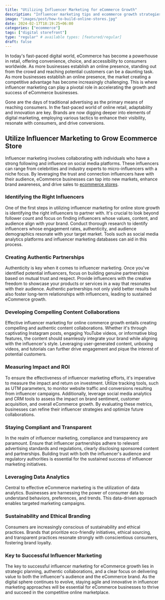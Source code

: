 ```yaml
---
title: "Utilizing Influencer Marketing for eCommerce Growth"
description: "Influencer marketing tips and ecommerce growth strategies. Find ingredients to grow your online commerce business!"
image: "images/post/how-to-build-online-stores.jpg"
date: 2024-02-17T18:19:25+06:00
categories: ["ecommerce"]
tags: ["digital storefront"]
type: "regular" # available types: [featured/regular]
draft: false
---
```


In today's fast-paced digital world, eCommerce has become a powerhouse in retail, offering convenience, choice, and accessibility to consumers worldwide. As more businesses establish an online presence, standing out from the crowd and reaching potential customers can be a daunting task. As more businesses establish an online presence, the market creating a competitive advantage has become increasingly challenging. This is where influencer marketing can play a pivotal role in accelerating the growth and success of eCommerce businesses.

Gone are the days of traditional advertising as the primary means of reaching consumers. In the fast-paced world of online retail, adaptability and innovation are key. Brands are now digging deeper into elements of digital marketing, employing various tactics to enhance their visibility, resonate with consumers, and drive conversions.

## Utilize Influencer Marketing to Grow Ecommerce Store

Influencer marketing involves collaborating with individuals who have a strong following and influence on social media platforms. These influencers can range from celebrities and industry experts to micro-influencers with a niche focus. By leveraging the trust and connection influencers have with their audience, eCommerce businesses can tap into new markets, enhance brand awareness, and drive sales to [ecommerce stores](/blog/launch-an-ecommerce-store).

### Identifying the Right Influencers

One of the first steps in utilizing influencer marketing for online store growth is identifying the right influencers to partner with. It's crucial to look beyond follower count and focus on finding influencers whose values, content, and audience align with your brand. Conduct thorough research to identify influencers whose engagement rates, authenticity, and audience demographics resonate with your target market. Tools such as social media analytics platforms and influencer marketing databases can aid in this process.

### Creating Authentic Partnerships

Authenticity is key when it comes to influencer marketing. Once you've identified potential influencers, focus on building genuine partnerships based on mutual trust and respect. Provide influencers with the creative freedom to showcase your products or services in a way that resonates with their audience. Authentic partnerships not only yield better results but also foster long-term relationships with influencers, leading to sustained eCommerce growth.

### Developing Compelling Content Collaborations

Effective influencer marketing for online commerce growth entails creating compelling and authentic content collaborations. Whether it's through captivating Instagram posts, engaging YouTube videos, or informative blog features, the content should seamlessly integrate your brand while aligning with the influencer's style. Leveraging user-generated content, unboxing videos, and tutorials can further drive engagement and pique the interest of potential customers.

### Measuring Impact and ROI

To ensure the effectiveness of influencer marketing efforts, it's imperative to measure the impact and return on investment. Utilize tracking tools, such as UTM parameters, to monitor website traffic and conversions resulting from influencer campaigns. Additionally, leverage social media analytics and CRM tools to assess the impact on brand sentiment, customer acquisition, and overall eCommerce growth. By evaluating these metrics, businesses can refine their influencer strategies and optimize future collaborations.

### Staying Compliant and Transparent

In the realm of influencer marketing, compliance and transparency are paramount. Ensure that influencer partnerships adhere to relevant advertising standards and regulations, clearly disclosing sponsored content and partnerships. Building trust with both the influencer's audience and regulatory authorities is essential for the sustained success of influencer marketing initiatives.

### Leveraging Data Analytics

Central to effective eCommerce marketing is the utilization of data analytics. Businesses are harnessing the power of consumer data to understand behaviors, preferences, and trends. This data-driven approach enables targeted marketing campaigns.

### Sustainability and Ethical Branding

Consumers are increasingly conscious of sustainability and ethical practices. Brands that prioritize eco-friendly initiatives, ethical sourcing, and transparent practices resonate strongly with conscientious consumers, fostering brand loyalty.

### Key to Successful Influencer Marketing

The key to successful influencer marketing for eCommerce growth lies in strategic planning, authentic collaborations, and a clear focus on delivering value to both the influencer's audience and the eCommerce brand. As the digital sphere continues to evolve, staying agile and innovative in influencer marketing approaches will be essential for eCommerce businesses to thrive and succeed in the competitive online marketplace.
